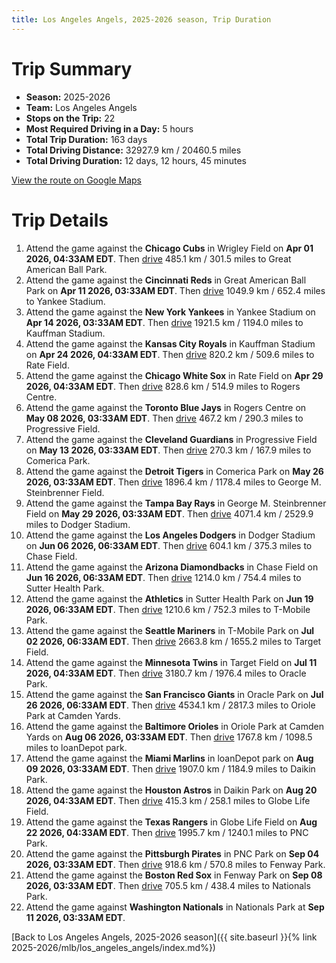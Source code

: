 ```yaml
---
title: Los Angeles Angels, 2025-2026 season, Trip Duration
---
```


# Trip Summary
- **Season:** 2025-2026
- **Team:** Los Angeles Angels
- **Stops on the Trip:** 22
- **Most Required Driving in a Day:** 5 hours
- **Total Trip Duration:** 163 days
- **Total Driving Distance:** 32927.9 km / 20460.5 miles
- **Total Driving Duration:** 12 days, 12 hours, 45 minutes

[View the route on Google Maps](https://www.google.com/maps/dir/Wrigley+Field+Chicago/Great+American+Ball+Park+Cincinnati/Yankee+Stadium+Bronx/Kauffman+Stadium+Kansas+City/Rate+Field+Chicago/Rogers+Centre+Toronto/Progressive+Field+Cleveland/Comerica+Park+Detroit/George+M.+Steinbrenner+Field+Tampa/Dodger+Stadium+Los+Angeles/Chase+Field+Phoenix/Sutter+Health+Park+Sacramento/T-Mobile+Park+Seattle/Target+Field+Minneapolis/Oracle+Park+San+Francisco/Oriole+Park+at+Camden+Yards+Baltimore/loanDepot+park+Miami/Daikin+Park+Houston/Globe+Life+Field+Arlington/PNC+Park+Pittsburgh/Fenway+Park+Boston/Nationals+Park+Washington)

# Trip Details
1. Attend the game against the **Chicago Cubs** in Wrigley Field on **Apr 01 2026, 04:33AM EDT**. Then [drive](https://www.google.com/maps/dir/Wrigley+Field+Chicago/Great+American+Ball+Park+Cincinnati) 485.1 km / 301.5 miles to Great American Ball Park.
2. Attend the game against the **Cincinnati Reds** in Great American Ball Park on **Apr 11 2026, 03:33AM EDT**. Then [drive](https://www.google.com/maps/dir/Great+American+Ball+Park+Cincinnati/Yankee+Stadium+Bronx) 1049.9 km / 652.4 miles to Yankee Stadium.
3. Attend the game against the **New York Yankees** in Yankee Stadium on **Apr 14 2026, 03:33AM EDT**. Then [drive](https://www.google.com/maps/dir/Yankee+Stadium+Bronx/Kauffman+Stadium+Kansas+City) 1921.5 km / 1194.0 miles to Kauffman Stadium.
4. Attend the game against the **Kansas City Royals** in Kauffman Stadium on **Apr 24 2026, 04:33AM EDT**. Then [drive](https://www.google.com/maps/dir/Kauffman+Stadium+Kansas+City/Rate+Field+Chicago) 820.2 km / 509.6 miles to Rate Field.
5. Attend the game against the **Chicago White Sox** in Rate Field on **Apr 29 2026, 04:33AM EDT**. Then [drive](https://www.google.com/maps/dir/Rate+Field+Chicago/Rogers+Centre+Toronto) 828.6 km / 514.9 miles to Rogers Centre.
6. Attend the game against the **Toronto Blue Jays** in Rogers Centre on **May 08 2026, 03:33AM EDT**. Then [drive](https://www.google.com/maps/dir/Rogers+Centre+Toronto/Progressive+Field+Cleveland) 467.2 km / 290.3 miles to Progressive Field.
7. Attend the game against the **Cleveland Guardians** in Progressive Field on **May 13 2026, 03:33AM EDT**. Then [drive](https://www.google.com/maps/dir/Progressive+Field+Cleveland/Comerica+Park+Detroit) 270.3 km / 167.9 miles to Comerica Park.
8. Attend the game against the **Detroit Tigers** in Comerica Park on **May 26 2026, 03:33AM EDT**. Then [drive](https://www.google.com/maps/dir/Comerica+Park+Detroit/George+M.+Steinbrenner+Field+Tampa) 1896.4 km / 1178.4 miles to George M. Steinbrenner Field.
9. Attend the game against the **Tampa Bay Rays** in George M. Steinbrenner Field on **May 29 2026, 03:33AM EDT**. Then [drive](https://www.google.com/maps/dir/George+M.+Steinbrenner+Field+Tampa/Dodger+Stadium+Los+Angeles) 4071.4 km / 2529.9 miles to Dodger Stadium.
10. Attend the game against the **Los Angeles Dodgers** in Dodger Stadium on **Jun 06 2026, 06:33AM EDT**. Then [drive](https://www.google.com/maps/dir/Dodger+Stadium+Los+Angeles/Chase+Field+Phoenix) 604.1 km / 375.3 miles to Chase Field.
11. Attend the game against the **Arizona Diamondbacks** in Chase Field on **Jun 16 2026, 06:33AM EDT**. Then [drive](https://www.google.com/maps/dir/Chase+Field+Phoenix/Sutter+Health+Park+Sacramento) 1214.0 km / 754.4 miles to Sutter Health Park.
12. Attend the game against the **Athletics** in Sutter Health Park on **Jun 19 2026, 06:33AM EDT**. Then [drive](https://www.google.com/maps/dir/Sutter+Health+Park+Sacramento/T-Mobile+Park+Seattle) 1210.6 km / 752.3 miles to T-Mobile Park.
13. Attend the game against the **Seattle Mariners** in T-Mobile Park on **Jul 02 2026, 06:33AM EDT**. Then [drive](https://www.google.com/maps/dir/T-Mobile+Park+Seattle/Target+Field+Minneapolis) 2663.8 km / 1655.2 miles to Target Field.
14. Attend the game against the **Minnesota Twins** in Target Field on **Jul 11 2026, 04:33AM EDT**. Then [drive](https://www.google.com/maps/dir/Target+Field+Minneapolis/Oracle+Park+San+Francisco) 3180.7 km / 1976.4 miles to Oracle Park.
15. Attend the game against the **San Francisco Giants** in Oracle Park on **Jul 26 2026, 06:33AM EDT**. Then [drive](https://www.google.com/maps/dir/Oracle+Park+San+Francisco/Oriole+Park+at+Camden+Yards+Baltimore) 4534.1 km / 2817.3 miles to Oriole Park at Camden Yards.
16. Attend the game against the **Baltimore Orioles** in Oriole Park at Camden Yards on **Aug 06 2026, 03:33AM EDT**. Then [drive](https://www.google.com/maps/dir/Oriole+Park+at+Camden+Yards+Baltimore/loanDepot+park+Miami) 1767.8 km / 1098.5 miles to loanDepot park.
17. Attend the game against the **Miami Marlins** in loanDepot park on **Aug 09 2026, 03:33AM EDT**. Then [drive](https://www.google.com/maps/dir/loanDepot+park+Miami/Daikin+Park+Houston) 1907.0 km / 1184.9 miles to Daikin Park.
18. Attend the game against the **Houston Astros** in Daikin Park on **Aug 20 2026, 04:33AM EDT**. Then [drive](https://www.google.com/maps/dir/Daikin+Park+Houston/Globe+Life+Field+Arlington) 415.3 km / 258.1 miles to Globe Life Field.
19. Attend the game against the **Texas Rangers** in Globe Life Field on **Aug 22 2026, 04:33AM EDT**. Then [drive](https://www.google.com/maps/dir/Globe+Life+Field+Arlington/PNC+Park+Pittsburgh) 1995.7 km / 1240.1 miles to PNC Park.
20. Attend the game against the **Pittsburgh Pirates** in PNC Park on **Sep 04 2026, 03:33AM EDT**. Then [drive](https://www.google.com/maps/dir/PNC+Park+Pittsburgh/Fenway+Park+Boston) 918.6 km / 570.8 miles to Fenway Park.
21. Attend the game against the **Boston Red Sox** in Fenway Park on **Sep 08 2026, 03:33AM EDT**. Then [drive](https://www.google.com/maps/dir/Fenway+Park+Boston/Nationals+Park+Washington) 705.5 km / 438.4 miles to Nationals Park.
22. Attend the game against **Washington Nationals** in Nationals Park at **Sep 11 2026, 03:33AM EDT**.

[Back to Los Angeles Angels, 2025-2026 season]({{ site.baseurl }}{% link 2025-2026/mlb/los_angeles_angels/index.md%})
